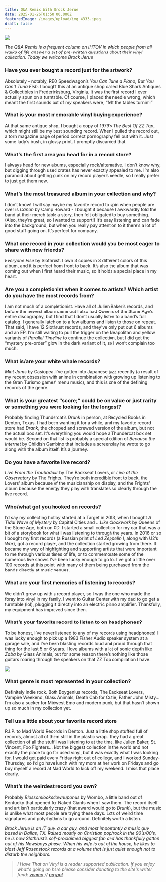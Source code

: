 ```yaml
---
title: Q&A Remix With Brock Jerue
date: 2025-01-26T01:50:00.000Z
featuredImage: /images/upload/img_4333.jpeg
draft: false
---
```

![](/images/upload/img_4333.jpeg)

*The Q&A Remix is a frequent column on IHTOV in which people from all walks of life answer a set of pre-written questions about their vinyl collection. Today we welcome Brock Jerue*

### Have you ever bought a record just for the artwork?

Absolutely - notably, REO Speedwagon’s *You Can Tune a Piano, But You Can’t Tuna Fish*. I bought this at an antique shop called Blue Shark Antiques & Collectibles in Fredericksburg, Virginia. It was the first record I ever actually spun on a turntable. Of course, I placed the needle wrong, which meant the first sounds out of my speakers were, “felt the tables turnin’!”

### What is your most memorable vinyl buying experience?

 At that same antique shop, I bought a copy of 1979’s *The Best Of ZZ Top*, which might still be my best sounding record. When I pulled the record out, a torn magazine page of period correct pornography fell out with it. Just some lady’s bush, in glossy print. I promptly discarded that.

### What’s the first area you head for in a record store?

 I always head for new albums, especially rock/alternative. I don’t know why, but digging through used crates has never exactly appealed to me. I’m also paranoid about getting gunk on my record player’s needle, so I really prefer to just get them new.

###  What’s the most treasured album in your collection and why?

 I don’t know! I will say maybe my favorite record to spin when people are over is *Cañon* by Camp Howard - I bought it because I awkwardly told the band at their merch table a story, then felt obligated to buy something. (Also, they’re great, so I wanted to support!) It’s easy listening and can fade into the background, but when you really pay attention to it there’s a lot of good stuff going on. It’s perfect for company.

###  What one record in your collection would you be most eager to share with new friends?

 *Everyone Else* by Slothrust. I own 3 copies in 3 different colors of this album, and it is perfect from front to back. It’s also the album that was coming out when I first heard their music, so it holds a special place in my heart.

###  Are you a completionist when it comes to artists? Which artist do you have the most records from?

 I am not much of a completionist. Have all of Julien Baker’s records, and before the newest album came out I also had Queens of the Stone Age’s entire discography, but I find that I don’t usually listen to a band’s full catalog. I generally latch on to a few albums and listen to those on repeat. That said, I have 12 Slothrust records, and they’ve only put out 6 albums and an EP. I’m still waiting to pull the trigger on the Neapolitan and yellow variants of *Parallel Timeline* to continue the collection, but I did get the “mystery pre-order” glow in the dark variant of it, so I won’t complain too much.

###  What is/are your white whale records?

 *Mint Jams* by Casiopea. I’ve gotten into Japanese jazz recently (a result of my recent obsession with anime in combination with growing up listening to the Gran Turismo games’ menu music), and this is one of the defining records of the genre.

### What is your greatest “score;” could be on value or just rarity or something you were looking for the longest?

 Probably finding Thundercat’s *Drunk* in person, at Recycled Books in Denton, Texas. I had been wanting it for a while, and my favorite record store had *Drank*, the chopped and screwed version of the album, but not the actual box set. It’s everything you would hope a Thundercat box set would be. Second on that list is probably a special edition of *Because the Internet* by Childish Gambino that includes a screenplay he wrote to go along with the album itself. It’s a journey.

###  Do you have a favorite live record?

 *Live From the Troubadour* by The Backseat Lovers, or *Live at the Observatory* by The Frights. They’re both incredible front to back, the Lovers’ album because of the musicianship on display, and the Frights’ album because the energy they play with translates so clearly through the live record.

###  Who/what got you hooked on records?

 I’d say my collecting hobby started at a Target in 2013, when I bought *A Tidal Wave of Mystery* by Capital Cities and *…Like Clockwork* by Queens of the Stone Age, both on CD. I started a small collection for my car that was a bit of a storybook for what I was listening to through the years. In 2016 or so I bought my first records (a Russian print of *Led Zeppelin I*, along with U2’s *War*), got a record player, and the collection started growing from there. It became my way of highlighting and supporting artists that were important to me through various times of life, or to commemorate some of the numerous live shows I’ve been lucky enough to go to. I’ve got a little over 100 records at this point, with many of them being purchased from the bands directly at music venues.

###  What are your first memories of listening to records?

 We didn’t grow up with a record player, so I was the one who made the foray into vinyl in my family. I went to Guitar Center with my dad to go get a turntable (lol), plugging it directly into an electric piano amplifier. Thankfully, my equipment has improved since then.

###  What’s your favorite record to listen to on headphones?

To be honest, I’ve never listened to any of my records using headphones! I was lucky enough to pick up a 1983 Fisher Audio speaker system at a garage sale, and I’ve been blasting records loud and proud through that thing for the last 5 or 6 years. I love albums with a lot of sonic depth like *Zaba* by Glass Animals, but for some reason there’s nothing like those guitars roaring through the speakers on that ZZ Top compilation I have.



![](/images/upload/img_4289.jpeg)

###  What genre is most represented in your collection?

 Definitely indie rock. Both Boygenius records, The Backseat Lovers, Vampire Weekend, Glass Animals, Death Cab for Cutie, Father John Misty… I’m also a sucker for Midwest Emo and modern punk, but that hasn’t shown up so much in my collection yet.

###  Tell us a little about your favorite record store

 R.I.P. to Mad World Records in Denton. Just a little shop stuffed full of records, almost all of them still in the plastic wrap. They had a great collection of all the stuff I was listening to at the time, like Julien Baker, St. Vincent, Foo Fighters… Not the biggest collection in the world and not exactly the place to go for used vinyl, but it was exactly what I was looking for. I would get paid every Friday right out of college, and I worked Sunday-Thursday, so I’d go have lunch with my mom at her work on Fridays and go buy myself a record at Mad World to kick off my weekend. I miss that place dearly.

###  What’s the weirdest record you own?

 Probably *Blossomlooksdownuponus* by Wombo, a little band out of Kentucky that opened for Naked Giants when I saw them. The record itself and art isn’t particularly crazy (that award would go to *Drunk*), but the music is unlike what most people are trying these days. Lots of weird time signatures and polyrhythms to go around. Definitely worth a listen.

 *Brock Jerue is an IT guy, a car guy, and most importantly a music guy based in Dallas, TX. Raised mostly on Christian pop/rock in the 90’s/00’s, he is now Slothrust’s self-proclaimed biggest fan and has thankfully gotten out of his Newsboys phase. When his wife is out of the house, he likes to blast Jeff Rosenstock records at a volume that is just quiet enough not to disturb the neighbors.*

> *I Have That on Vinyl is a reader supported publication. If you enjoy what's going on here please consider donating to the site's writer fund: [venmo](https://account.venmo.com/u/Michele-Catalano2659) // [paypal](https://www.paypal.com/paypalme/goingitaloneny?country.x=US&locale.x=en_US)*
